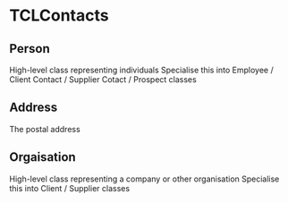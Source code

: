 # TCLContacts

## Person

High-level class representing individuals 
Specialise this into Employee / Client Contact / Supplier Cotact / Prospect classes

## Address
The postal address 

## Orgaisation

High-level class representing a company or other organisation
Specialise this into Client / Supplier classes
